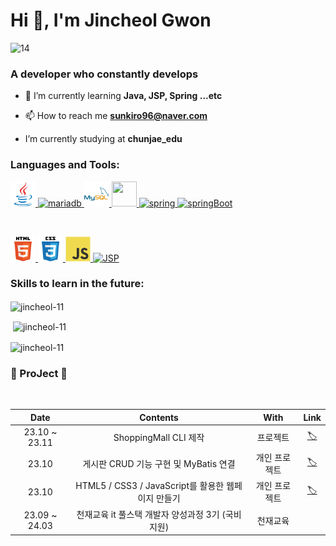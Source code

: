 <h1 align="left">Hi 👋, I'm Jincheol Gwon</h1>

![14](https://github.com/Jincheol-11/Jincheol-11/assets/145963704/226551f5-1cd1-4392-8e5a-e3f1e2523738)


<h3 align="left">A developer who constantly develops</h3>






- 🌱 I’m currently learning **Java, JSP, Spring ...etc**

- 📫 How to reach me **sunkiro96@naver.com**

- I’m currently studying at **chunjae_edu**

<p align="left">
</p>

<h3 align="left">Languages and Tools:</h3>
<p align="left"> <a href="https://www.java.com" target="_blank" rel="noreferrer"> <img src="https://raw.githubusercontent.com/devicons/devicon/master/icons/java/java-original.svg" alt="java" width="40" height="40"/> </a> <a href="https://mariadb.org/" target="_blank" rel="noreferrer"> <img src="https://www.vectorlogo.zone/logos/mariadb/mariadb-icon.svg" alt="mariadb" width="40" height="40"/> </a> <a href="https://www.mysql.com/" target="_blank" rel="noreferrer"> <img src="https://raw.githubusercontent.com/devicons/devicon/master/icons/mysql/mysql-original-wordmark.svg" alt="mysql" width="40" height="40"/> </a> <a href="https://mybatis.org/" target="_blank" rel="noreferrer"> <img src="https://avatars.githubusercontent.com/u/1483254?s=200&v=4 alt="mybatis" width="40" height="40"/> </a> <a href="[https://spring.io](https://spring.io/projects/spring-boot)/" target="_blank" rel="noreferrer"> <img src="https://www.vectorlogo.zone/logos/springio/springio-icon.svg" alt="spring" width="40" height="40"/> </a> <a href="https://spring.io/" target="_blank" rel="noreferrer"> <img src="https://t1.daumcdn.net/cfile/tistory/27034D4F58E660F616" alt="springBoot" width="40" height="40"/> </a> </p> <br>

<p align="left"> <a href="https://www.w3.org/html/" target="_blank" rel="noreferrer"> <img src="https://raw.githubusercontent.com/devicons/devicon/master/icons/html5/html5-original-wordmark.svg" alt="html5" width="40" height="40"/> </a> <a href="https://www.w3schools.com/css/" target="_blank" rel="noreferrer"> <img src="https://raw.githubusercontent.com/devicons/devicon/master/icons/css3/css3-original-wordmark.svg" alt="css3" width="40" height="40"/> </a>  <a href="https://developer.mozilla.org/en-US/docs/Web/JavaScript" target="_blank" rel="noreferrer"> <img src="https://raw.githubusercontent.com/devicons/devicon/master/icons/javascript/javascript-original.svg" alt="javascript" width="40" height="40"/> </a> <a href="https://www.oracle.com/java/technologies/jspt.html" target="_blank" rel="noreferrer"> <img src="https://images.velog.io/images/xnfxnf97/post/d629debf-3bac-4d46-a93b-cd7999f81fc8/jsp.PNG" alt="JSP" width="50" height="50"/> </a> </p>

<h3 align="left">Skills to learn in the future:</h3>



<p><img align="center" src="https://github-readme-stats.vercel.app/api/top-langs?username=jincheol-11&show_icons=true&locale=en&layout=compact" alt="jincheol-11" /></p>

<p>&nbsp;<img align="center" src="https://github-readme-stats.vercel.app/api?username=jincheol-11&show_icons=true&locale=en" alt="jincheol-11" /></p>

<p><img align="center" src="https://github-readme-streak-stats.herokuapp.com/?user=jincheol-11&" alt="jincheol-11" /></p>

### 📑 ProJect 📑
<br>

| Date | Contents | With | Link |
|:---:|:---:|:---:|:---:|
| 23.10 ~ 23.11 | ShoppingMall CLI 제작 |  프로젝트 | [🏷](https://github.com/kimg1623/Shopping-CLI-Java) |
| 23.10 | 게시판 CRUD 기능 구현 및 MyBatis 연결 | 개인 프로젝트 | [🏷](https://github.com/Jincheol-11/Use_Mybatis_With_Java) |
| 23.10 | HTML5 / CSS3 / JavaScript를 활용한 웹페이지 만들기 | 개인 프로젝트 | [🏷](https://github.com/Jincheol-11/HTML-CSS-JS-Personal-Project) |
| 23.09 ~ 24.03 | 천재교육 it 풀스택 개발자 양성과정 3기 (국비 지원)  | 천재교육 |


<br><br>


